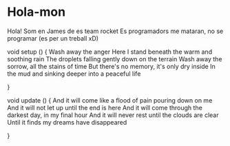 # Hola-mon
Hola! Som en James de es team rocket
Es programadors me mataran, no se programar (es per un treball xD)

void setup () {
  Wash away the anger
    Here I stand beneath the warm and soothing rain
      The droplets falling gently down on the terrain
        Wash away the sorrow, all the stains of time
          But there's no memory, it's only dry inside
            In the mud and sinking deeper into a peaceful life

  }

void update () {
  And it will come like a flood of pain pouring down on me
    And it will not let up until the end is here
      And it will come through the darkest day, in my final hour
        And it will never rest until the clouds are clear
          Until it finds my dreams have disappeared

  }
